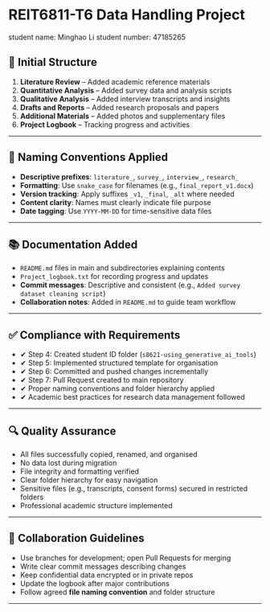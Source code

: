 # REIT6811-T6 Data Handling Project
student name: Minghao Li
student number: 47185265

## 📌 Initial Structure
1. **Literature Review** – Added academic reference materials  
2. **Quantitative Analysis** – Added survey data and analysis scripts  
3. **Qualitative Analysis** – Added interview transcripts and insights  
4. **Drafts and Reports** – Added research proposals and papers  
5. **Additional Materials** – Added photos and supplementary files  
6. **Project Logbook** – Tracking progress and activities  

---

## 📝 Naming Conventions Applied
- **Descriptive prefixes**: `literature_`, `survey_`, `interview_`, `research_`  
- **Formatting**: Use `snake_case` for filenames (e.g., `final_report_v1.docx`)  
- **Version tracking**: Apply suffixes `_v1`, `_final`, `_alt` where needed  
- **Content clarity**: Names must clearly indicate file purpose  
- **Date tagging**: Use `YYYY-MM-DD` for time-sensitive data files  

---

## 📚 Documentation Added
- `README.md` files in main and subdirectories explaining contents  
- `Project_logbook.txt` for recording progress and updates  
- **Commit messages**: Descriptive and consistent (e.g., `Added survey dataset cleaning script`)  
- **Collaboration notes**: Added in `README.md` to guide team workflow  

---

## ✅ Compliance with Requirements
- ✔ Step 4: Created student ID folder (`s8621-using_generative_ai_tools`)  
- ✔ Step 5: Implemented structured template for organisation  
- ✔ Step 6: Committed and pushed changes incrementally  
- ✔ Step 7: Pull Request created to main repository  
- ✔ Proper naming conventions and folder hierarchy applied  
- ✔ Academic best practices for research data management followed  

---

## 🔍 Quality Assurance
- All files successfully copied, renamed, and organised  
- No data lost during migration  
- File integrity and formatting verified  
- Clear folder hierarchy for easy navigation  
- Sensitive files (e.g., transcripts, consent forms) secured in restricted folders  
- Professional academic structure implemented  

---

## 🤝 Collaboration Guidelines
- Use branches for development; open Pull Requests for merging  
- Write clear commit messages describing changes  
- Keep confidential data encrypted or in private repos  
- Update the logbook after major contributions  
- Follow agreed **file naming convention** and folder structure  

---
